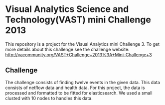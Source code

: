 Visual Analytics Science and Technology(VAST) mini Challenge 2013
===========================================================

This repository is a project for the Visual Analytics mini Challenge 3. 
To get more details about this challenge see the challenge website: 
http://vacommunity.org/VAST+Challenge+2013%3A+Mini-Challenge+3

Challenge
---------
The challenge consists of finding twelve events in the given data. This 
data consists of netflow data and health data. For this project, the data 
is processed and formatted to be fitted for elasticsearch. We used a 
small clusted with 10 nodes to handles this data.
